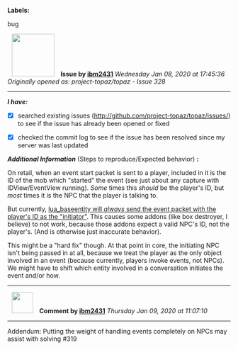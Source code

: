**Labels:**

bug



<a href="https://github.com/ibm2431"><img src="https://avatars3.githubusercontent.com/u/13112942?v=4" width="96" height="96" hspace="10"></img></a> **Issue by [ibm2431](https://github.com/ibm2431)**
_Wednesday Jan 08, 2020 at 17:45:36_
_Originally opened as: project-topaz/topaz - Issue 328_

----

<!-- place 'x' mark between square [] brackets to checkmark box -->
**_I have:_**

- [x] searched existing issues (http://github.com/project-topaz/topaz/issues/) to see if the issue has already been opened or fixed
- [x] checked the commit log to see if the issue has been resolved since my server was last updated

**_Additional Information_** (Steps to reproduce/Expected behavior) **:** 

On retail, when an event start packet is sent to a player, included in it is the ID of the mob which "started" the event (see just about any capture with IDView/EventView running). _Some_ times this _should_ be the player's ID, but _most_ times it is the NPC that the player is talking to.

But currently, [lua_baseentity will _always_ send the event packet with the player's ID as the "initiator"](https://github.com/project-topaz/topaz/blob/3eb1c1570f276c8510300a2993fc225fc50d4ba7/src/map/lua/lua_baseentity.cpp#L1044-L1057). This causes some addons (like box destroyer, I believe) to not work, because those addons expect a valid NPC's ID, not the player's. (And is otherwise just inaccurate behavior).

This might be a "hard fix" though. At that point in core, the initiating NPC isn't being passed in at all, because we treat the player as the only object involved in an event (because currently, players invoke events, not NPCs). We might have to shift which entity involved in a conversation initiates the event and/or how.


----
<a href="https://github.com/ibm2431"><img src="https://avatars3.githubusercontent.com/u/13112942?v=4" width="48" height="48" hspace="10"></img></a> **Comment by [ibm2431](https://github.com/ibm2431)**
_Thursday Jan 09, 2020 at 11:07:10_

----

Addendum: Putting the weight of handling events completely on NPCs may assist with solving #319 
